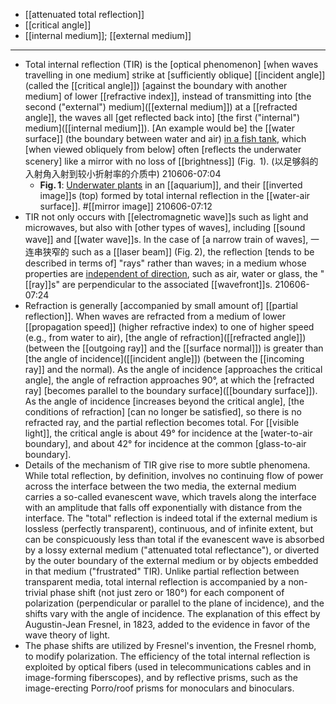 - [[attenuated total reflection]]
- [[critical angle]]
- [[internal medium]]; [[external medium]]
- ---
- Total internal reflection (TIR) is the [optical phenomenon] [when waves travelling in one medium] strike at [sufficiently oblique] [[incident angle]] (called the [[critical angle]]) [against the boundary with another medium] of lower [[refractive index]], instead of transmitting into [the second ("external") medium]([[external medium]]) at a [[refracted angle]], the waves all [get reflected back into] [the first ("internal") medium]([[internal medium]]). [An example would be] the [[water surface]] (the boundary between water and air) [in a fish tank](((urGU_KMtm))), which [when viewed obliquely from below] often [reflects the underwater scenery] like a mirror with no loss of [[brightness]] (Fig.  1).
(以足够斜的入射角入射到较小折射率的介质中)
210606-07:04
    - **Fig. 1**: [Underwater plants](https://en.wikipedia.org/wiki/File:Aquarium_total_internal_reflection.jpg) in an [[aquarium]], and their [[inverted image]]s (top) formed by total internal reflection in the [[water-air surface]]. #[[mirror image]]
210606-07:12
- TIR not only occurs with [[electromagnetic wave]]s such as light and microwaves, but also with [other types of waves], including [[sound wave]] and [[water wave]]s. In the case of [a narrow train of waves], 一连串狭窄的 such as a [[laser beam]] (Fig. 2), the reflection [tends to be described in terms of] "rays" rather than waves; in a medium whose properties are [independent of direction](((XRSS8Hg3l))), such as air, water or glass, the "[[ray]]s" are perpendicular to the associated [[wavefront]]s.
210606-07:24
- Refraction is generally [accompanied by small amount of] [[partial reflection]]. When waves are refracted from a medium of lower [[propagation speed]] (higher refractive index) to one of higher speed (e.g., from water to air), [the angle of refraction]([[refracted angle]]) (between the [[outgoing ray]] and the [[surface normal]]) is greater than [the angle of incidence]([[incident angle]]) (between the [[incoming ray]] and the normal). As the angle of incidence [approaches the critical angle], the angle of refraction approaches 90°, at which the [refracted ray] [becomes parallel to the boundary surface]([[boundary surface]]). As the angle of incidence [increases beyond the critical angle], [the conditions of refraction] [can no longer be satisfied], so there is no refracted ray, and the partial reflection becomes total. For [[visible light]], the critical angle is about 49° for incidence at the [water-to-air boundary], and about 42° for incidence at the common [glass-to-air boundary].
- Details of the mechanism of TIR give rise to more subtle phenomena. While total reflection, by definition, involves no continuing flow of power across the interface between the two media, the external medium carries a so-called evanescent wave, which travels along the interface with an amplitude that falls off exponentially with distance from the interface. The "total" reflection is indeed total if the external medium is lossless (perfectly transparent), continuous, and of infinite extent, but can be conspicuously less than total if the evanescent wave is absorbed by a lossy external medium ("attenuated total reflectance"), or diverted by the outer boundary of the external medium or by objects embedded in that medium ("frustrated" TIR). Unlike partial reflection between transparent media, total internal reflection is accompanied by a non-trivial phase shift (not just zero or 180°) for each component of polarization (perpendicular or parallel to the plane of incidence), and the shifts vary with the angle of incidence. The explanation of this effect by Augustin-Jean Fresnel, in 1823, added to the evidence in favor of the wave theory of light.
- The phase shifts are utilized by Fresnel's invention, the Fresnel rhomb, to modify polarization. The efficiency of the total internal reflection is exploited by optical fibers (used in telecommunications cables and in image-forming fiberscopes), and by reflective prisms, such as the image-erecting Porro/roof prisms for monoculars and binoculars.
